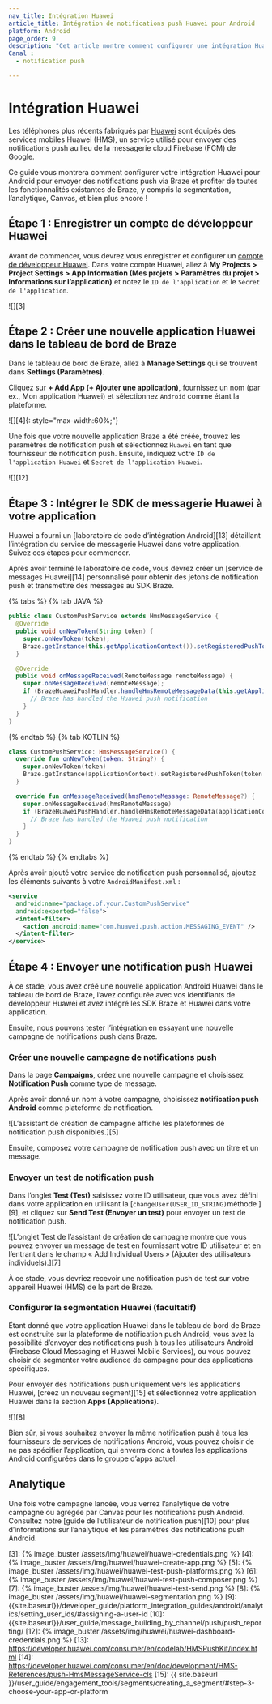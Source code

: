 ```yaml
---
nav_title: Intégration Huawei
article_title: Intégration de notifications push Huawei pour Android
platform: Android
page_order: 9
description: "Cet article montre comment configurer une intégration Huawei pour Android."
Canal :
  - notification push

---
```


# Intégration Huawei

Les téléphones plus récents fabriqués par [Huawei][1] sont équipés des services mobiles Huawei (HMS), un service utilisé pour envoyer des notifications push au lieu de la messagerie cloud Firebase (FCM) de Google.

Ce guide vous montrera comment configurer votre intégration Huawei pour Android pour envoyer des notifications push via Braze et profiter de toutes les fonctionnalités existantes de Braze, y compris la segmentation, l’analytique, Canvas, et bien plus encore !

## Étape 1 : Enregistrer un compte de développeur Huawei

Avant de commencer, vous devrez vous enregistrer et configurer un [compte de développeur Huawei][2]. Dans votre compte Huawei, allez à **My Projects > Project Settings > App Information (Mes projets > Paramètres du projet > Informations sur l’application)** et notez le `ID de l'application` et le `Secret de l'application`.

![][3]

## Étape 2 : Créer une nouvelle application Huawei dans le tableau de bord de Braze

Dans le tableau de bord de Braze, allez à **Manage Settings** qui se trouvent dans **Settings (Paramètres)**.

Cliquez sur **+ Add App (+ Ajouter une application)**, fournissez un nom (par ex., Mon application Huawei) et sélectionnez `Android` comme étant la plateforme.

![][4]{: style="max-width:60%;"}

Une fois que votre nouvelle application Braze a été créée, trouvez les paramètres de notification push et sélectionnez `Huawei` en tant que fournisseur de notification push. Ensuite, indiquez votre `ID de l'application Huawei` et `Secret de l'application Huawei`.

![][12]

## Étape 3 : Intégrer le SDK de messagerie Huawei à votre application

Huawei a fourni un [laboratoire de code d’intégration Android][13] détaillant l’intégration du service de messagerie Huawei dans votre application. Suivez ces étapes pour commencer.

Après avoir terminé le laboratoire de code, vous devrez créer un [service de messages Huawei][14] personnalisé pour obtenir des jetons de notification push et transmettre des messages au SDK Braze.

{% tabs %}
{% tab JAVA %}

```java
public class CustomPushService extends HmsMessageService {
  @Override
  public void onNewToken(String token) {
    super.onNewToken(token);
    Braze.getInstance(this.getApplicationContext()).setRegisteredPushToken(token);
  }

  @Override
  public void onMessageReceived(RemoteMessage remoteMessage) {
    super.onMessageReceived(remoteMessage);
    if (BrazeHuaweiPushHandler.handleHmsRemoteMessageData(this.getApplicationContext(), remoteMessage.getDataOfMap())) {
      // Braze has handled the Huawei push notification
    }
  }
}
```

{% endtab %}
{% tab KOTLIN %}

```kotlin
class CustomPushService: HmsMessageService() {
  override fun onNewToken(token: String?) {
    super.onNewToken(token)
    Braze.getInstance(applicationContext).setRegisteredPushToken(token!!)
  }

  override fun onMessageReceived(hmsRemoteMessage: RemoteMessage?) {
    super.onMessageReceived(hmsRemoteMessage)
    if (BrazeHuaweiPushHandler.handleHmsRemoteMessageData(applicationContext, hmsRemoteMessage?.dataOfMap)) {
      // Braze has handled the Huawei push notification
    }
  }
}
```

{% endtab %}
{% endtabs %}

Après avoir ajouté votre service de notification push personnalisé, ajoutez les éléments suivants à votre `AndroidManifest.xml` :

```xml
<service
  android:name="package.of.your.CustomPushService"
  android:exported="false">
  <intent-filter>
    <action android:name="com.huawei.push.action.MESSAGING_EVENT" />
  </intent-filter>
</service>
```

## Étape 4 : Envoyer une notification push Huawei

À ce stade, vous avez créé une nouvelle application Android Huawei dans le tableau de bord de Braze, l’avez configurée avec vos identifiants de développeur Huawei et avez intégré les SDK Braze et Huawei dans votre application.

Ensuite, nous pouvons tester l’intégration en essayant une nouvelle campagne de notifications push dans Braze.

### Créer une nouvelle campagne de notifications push

Dans la page **Campaigns**, créez une nouvelle campagne et choisissez **Notification Push** comme type de message.

Après avoir donné un nom à votre campagne, choisissez **notification push Android** comme plateforme de notification.

![L’assistant de création de campagne affiche les plateformes de notification push disponibles.][5]

Ensuite, composez votre campagne de notification push avec un titre et un message.

### Envoyer un test de notification push

Dans l’onglet **Test (Test)** saisissez votre ID utilisateur, que vous avez défini dans votre application en utilisant la [`changeUser(USER_ID_STRING)`méthode ][9], et cliquez sur **Send Test (Envoyer un test)** pour envoyer un test de notification push.

![L’onglet Test de l’assistant de création de campagne montre que vous pouvez envoyer un message de test en fournissant votre ID utilisateur et en l’entrant dans le champ « Add Individual Users » (Ajouter des utilisateurs individuels).][7]

À ce stade, vous devriez recevoir une notification push de test sur votre appareil Huawei (HMS) de la part de Braze.

### Configurer la segmentation Huawei (facultatif)

Étant donné que votre application Huawei dans le tableau de bord de Braze est construite sur la plateforme de notification push Android, vous avez la possibilité d’envoyer des notifications push à tous les utilisateurs Android (Firebase Cloud Messaging et Huawei Mobile Services), ou vous pouvez choisir de segmenter votre audience de campagne pour des applications spécifiques.

Pour envoyer des notifications push uniquement vers les applications Huawei, [créez un nouveau segment][15] et sélectionnez votre application Huawei dans la section **Apps (Applications)**.

![][8]

Bien sûr, si vous souhaitez envoyer la même notification push à tous les fournisseurs de services de notifications Android, vous pouvez choisir de ne pas spécifier l’application, qui enverra donc à toutes les applications Android configurées dans le groupe d’apps actuel.

## Analytique

Une fois votre campagne lancée, vous verrez l’analytique de votre campagne ou agrégée par Canvas pour les notifications push Android. Consultez notre [guide de l’utilisateur de notification push][10] pour plus d’informations sur l’analytique et les paramètres des notifications push Android.

[1]: https://huaweimobileservices.com/
[2]: https://developer.huawei.com/consumer/en/console
[3]: {% image_buster /assets/img/huawei/huawei-credentials.png %}
[4]: {% image_buster /assets/img/huawei/huawei-create-app.png %}
[5]: {% image_buster /assets/img/huawei/huawei-test-push-platforms.png %}
[6]: {% image_buster /assets/img/huawei/huawei-test-push-composer.png %}
[7]: {% image_buster /assets/img/huawei/huawei-test-send.png %}
[8]: {% image_buster /assets/img/huawei/huawei-segmentation.png %}
[9]: {{site.baseurl}}/developer_guide/platform_integration_guides/android/analytics/setting_user_ids/#assigning-a-user-id
[10]: {{site.baseurl}}/user_guide/message_building_by_channel/push/push_reporting/
[12]: {% image_buster /assets/img/huawei/huawei-dashboard-credentials.png %}
[13]: https://developer.huawei.com/consumer/en/codelab/HMSPushKit/index.html
[14]: https://developer.huawei.com/consumer/en/doc/development/HMS-References/push-HmsMessageService-cls
[15]: {{ site.baseurl }}/user_guide/engagement_tools/segments/creating_a_segment/#step-3-choose-your-app-or-platform
